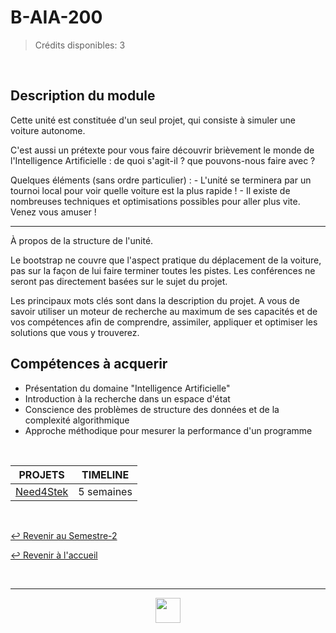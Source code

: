 # B-AIA-200

> Crédits disponibles: 3

<br>

## Description du module

Cette unité est constituée d'un seul projet, qui consiste à simuler une voiture autonome.

C'est aussi un prétexte pour vous faire découvrir brièvement le monde de l'Intelligence Artificielle : de quoi s'agit-il ? que pouvons-nous faire avec ?

Quelques éléments (sans ordre particulier) : - L'unité se terminera par un tournoi local pour voir quelle voiture est la plus rapide ! - Il existe de nombreuses techniques et optimisations possibles pour aller plus vite. Venez vous amuser !

---

À propos de la structure de l'unité.

Le bootstrap ne couvre que l'aspect pratique du déplacement de la voiture, pas sur la façon de lui faire terminer toutes les pistes. Les conférences ne seront pas directement basées sur le sujet du projet.

Les principaux mots clés sont dans la description du projet. A vous de savoir utiliser un moteur de recherche au maximum de ses capacités et de vos compétences afin de comprendre, assimiler, appliquer et optimiser les solutions que vous y trouverez.

## Compétences à acquerir

- Présentation du domaine "Intelligence Artificielle"
- Introduction à la recherche dans un espace d'état
- Conscience des problèmes de structure des données et de la complexité algorithmique
- Approche méthodique pour mesurer la performance d'un programme

<br>

<table align="center">
    <thead>
        <tr>
            <th>PROJETS</th>
            <th>TIMELINE</th>
        </tr>
    </thead>
    <tbody>
        <tr>
            <td><a href="https://github.com/Studio-17/Epitech-Subjects/tree/main/Semester-2/B-AIA-200/Need4Stek">Need4Stek</a></td>
            <td align="center">5 semaines</td>
        </tr>
    </tbody>
</table>

<br>

[↩️ Revenir au Semestre-2](https://github.com/Studio-17/Epitech-Subjects/tree/main/Semester-2)

[↩️ Revenir à l'accueil](https://github.com/Studio-17/Epitech-Subjects)

<br>

---

<div align="center">

<a href="https://github.com/Studio-17" target="_blank"><img src="https://github.com/Kaiwinta/Epitech-Subjects/blob/feat/Pge2028-first-year/assets/voc17.gif" width="40"></a>

</div>
